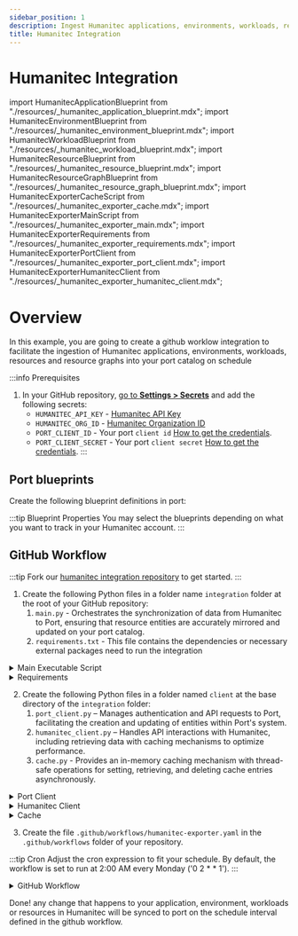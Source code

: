 ```yaml
---
sidebar_position: 1
description: Ingest Humanitec applications, environments, workloads, resources and resource graphs into your catalog
title: Humanitec Integration
---
```


# Humanitec Integration

import HumanitecApplicationBlueprint from "./resources/\_humanitec_application_blueprint.mdx";
import HumanitecEnvironmentBlueprint from "./resources/_humanitec_environment_blueprint.mdx";
import HumanitecWorkloadBlueprint from "./resources/_humanitec_workload_blueprint.mdx";
import HumanitecResourceBlueprint from "./resources/_humanitec_resource_blueprint.mdx";
import HumanitecResourceGraphBlueprint from "./resources/_humanitec_resource_graph_blueprint.mdx";
import HumanitecExporterCacheScript from "./resources/_humanitec_exporter_cache.mdx";
import HumanitecExporterMainScript from "./resources/_humanitec_exporter_main.mdx";
import HumanitecExporterRequirements from "./resources/_humanitec_exporter_requirements.mdx";
import HumanitecExporterPortClient from "./resources/_humanitec_exporter_port_client.mdx";
import HumanitecExporterHumanitecClient from "./resources/_humanitec_exporter_humanitec_client.mdx";

# Overview 

In this example, you are going to create a github worklow integration to facilitate the ingestion of Humanitec applications, environments, workloads, resources and resource graphs into your port catalog on schedule

:::info Prerequisites

1. In your GitHub repository, [go to **Settings > Secrets**](https://docs.github.com/en/actions/security-guides/using-secrets-in-github-actions#creating-secrets-for-a-repository) and add the following secrets:
   - `HUMANITEC_API_KEY` - [Humanitec API Key](https://developer.humanitec.com/platform-orchestrator/reference/api-references/#authentication)
   - `HUMANITEC_ORG_ID` - [Humanitec Organization ID](https://developer.humanitec.com/concepts/organizations/)
   - `PORT_CLIENT_ID` - Your port `client id` [How to get the credentials](https://docs.getport.io/build-your-software-catalog/sync-data-to-catalog/api/#find-your-port-credentials).
   - `PORT_CLIENT_SECRET` - Your port `client secret` [How to get the credentials](https://docs.getport.io/build-your-software-catalog/sync-data-to-catalog/api/#find-your-port-credentials).
:::

## Port blueprints

Create the following blueprint definitions in port:

<HumanitecApplicationBlueprint/>

<HumanitecEnvironmentBlueprint/>

<HumanitecWorkloadBlueprint/>

<HumanitecResourceBlueprint/>

<HumanitecResourceGraphBlueprint/>

:::tip Blueprint Properties
You may select the blueprints depending on what you want to track in your Humanitec account.
:::

## GitHub Workflow

:::tip
Fork our [humanitec integration repository](https://github.com/port-labs/humanitec-integration-script.git) to get started.
:::
1. Create the following Python files in a folder name `integration` folder at the root of your GitHub repository:
    1. `main.py` - Orchestrates the synchronization of data from Humanitec to Port, ensuring that resource entities are accurately mirrored and updated on your port catalog.
    2. `requirements.txt` - This file contains the dependencies or necessary external packages need to run the integration
  
<details>
<summary>Main Executable Script</summary>

<HumanitecExporterMainScript/>

</details>

<details>
<summary>Requirements</summary>

<HumanitecExporterRequirements/>

</details>

2. Create the following Python files in a folder named `client` at the base directory of the `integration` folder:
    1. `port_client.py` – Manages authentication and API requests to Port, facilitating the creation and updating of entities within Port's system.
    2. `humanitec_client.py` – Handles API interactions with Humanitec, including retrieving data with caching mechanisms to optimize performance.
    3. `cache.py` - Provides an in-memory caching mechanism with thread-safe operations for setting, retrieving, and deleting cache entries asynchronously.

<details>
<summary>Port Client</summary>

<HumanitecExporterPortClient/>

</details>

<details>
<summary>Humanitec Client</summary>

<HumanitecExporterHumanitecClient/>

</details>


<details>
<summary>Cache</summary>

<HumanitecExporterCacheScript/>

</details>

3. Create the file `.github/workflows/humanitec-exporter.yaml` in the `.github/workflows` folder of your repository.

:::tip Cron
Adjust the cron expression to fit your schedule. By default, the workflow is set to run at 2:00 AM every Monday ('0 2 * * 1').
:::

<details>
<summary>GitHub Workflow</summary>

```yaml showLineNumbers title="humanitec-exporter.yaml"
name: Ingest Humanitec Integration Resources

on:
  schedule:
    - cron: '0 2 * * 1'
  workflow_dispatch:

jobs:
  ingest-humanitec-resources: 
    runs-on: ubuntu-latest
    steps:
      - name: Checkout code
        uses: actions/checkout@v4

      - name: Set up Python
        uses: actions/setup-python@v5
        with:
          python-version: '3.x'

      - name: Install Python dependencies
        run: |
          python -m pip install --upgrade pip
          pip install -r requirements.txt
      
      - name: Ingest Entities to Port
        env:
            PORT_CLIENT_ID: ${{ secrets.PORT_CLIENT_ID }}
            PORT_CLIENT_SECRET: ${{ secrets.PORT_CLIENT_SECRET }}
            API_KEY: ${{ secrets.HUMANITEC_API_KEY }}
            ORG_ID: ${{secrets.HUMANITEC_ORG_ID }}    
        run: |
          python integration/main.py
```

</details>


Done! any change that happens to your application, environment, workloads or resources in Humanitec will be synced to port on the schedule interval defined in the github workflow.